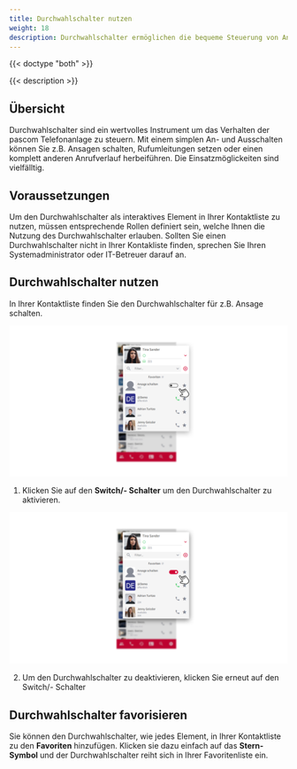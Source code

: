 ```yaml
---
title: Durchwahlschalter nutzen
weight: 18
description: Durchwahlschalter ermöglichen die bequeme Steuerung von Anrufaktionen über den pascom Client.
---
```


{{< doctype "both" >}}
 
{{< description >}}


## Übersicht


Durchwahlschalter sind ein wertvolles Instrument um das Verhalten der pascom Telefonanlage zu steuern. Mit einem simplen An- und Ausschalten können Sie z.B. Ansagen schalten, Rufumleitungen setzen oder einen komplett anderen Anrufverlauf herbeiführen. Die Einsatzmöglickeiten sind vielfälltig.


## Voraussetzungen

Um den Durchwahlschalter als interaktives Element in Ihrer Kontaktliste zu nutzen, müssen entsprechende Rollen definiert sein, welche Ihnen die Nutzung des Durchwahlschalter erlauben. Sollten Sie einen Durchwahlschalter nicht in Ihrer Kontakliste finden, sprechen Sie Ihren Systemadministrator oder IT-Betreuer darauf an. 

## Durchwahlschalter nutzen

In Ihrer Kontaktliste finden Sie den Durchwahlschalter für z.B. Ansage schalten.

![Durchwahlschalter in der Kontaktliste](extension-switch-off.de.png)
</br>

1. Klicken Sie auf den **Switch/- Schalter** um den Durchwahlschalter zu aktivieren. 


![Durchwahlschalter aktiviert](extension-switch-on.de.png)
</br>

2. Um den Durchwahlschalter zu deaktivieren, klicken Sie erneut auf den Switch/- Schalter

## Durchwahlschalter favorisieren

Sie können den Durchwahlschalter, wie jedes Element, in Ihrer Kontaktliste zu den **Favoriten** hinzufügen. 
Klicken sie dazu einfach auf das **Stern-Symbol** und der Durchwahlschalter reiht sich in Ihrer Favoritenliste ein. 


</br>